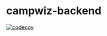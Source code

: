 # campwiz-backend
[![codecov](https://codecov.io/github/nokibsarkar/campwiz-backend/graph/badge.svg?token=E3NPCJRDG3)](https://codecov.io/github/nokibsarkar/campwiz-backend)